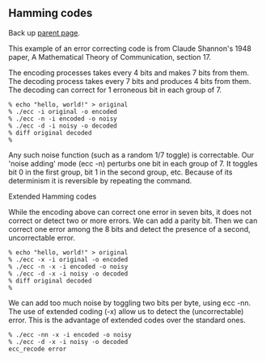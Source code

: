 Hamming codes
-------------

Back up [parent page](https://github.com/troydhanson/info-theory).

This example of an error correcting code is from Claude Shannon's
1948 paper, A Mathematical Theory of Communication, section 17.

The encoding processes takes every 4 bits and makes 7 bits from them.
The decoding process takes every 7 bits and produces 4 bits from them.
The decoding can correct for 1 erroneous bit in each group of 7.

    % echo "hello, world!" > original
    % ./ecc -i original -o encoded
    % ./ecc -n -i encoded -o noisy
    % ./ecc -d -i noisy -o decoded
    % diff original decoded
    %     

Any such noise function (such as a random 1/7 toggle) is correctable.
Our 'noise adding' mode (ecc -n) perturbs one bit in each group of 7.
It toggles bit 0 in the first group, bit 1 in the second group, etc.
Because of its determinism it is reversible by repeating the command.

Extended Hamming codes

While the encoding above can correct one error in seven bits, it does
not correct or detect two or more errors. We can add a parity bit. Then 
we can correct one error among the 8 bits and detect the presence of a 
second, uncorrectable error.

    % echo "hello, world!" > original
    % ./ecc -x -i original -o encoded
    % ./ecc -n -x -i encoded -o noisy
    % ./ecc -d -x -i noisy -o decoded
    % diff original decoded
    %

We can add too much noise by toggling two bits per byte, using ecc -nn.
The use of extended coding (-x) allow us to detect the (uncorrectable) 
error. This is the advantage of extended codes over the standard ones.

    % ./ecc -nn -x -i encoded -o noisy
    % ./ecc -d -x -i noisy -o decoded
    ecc_recode error

